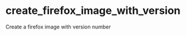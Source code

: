 create_firefox_image_with_version
=================================

Create a firefox image with version number
